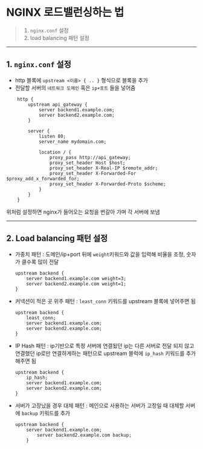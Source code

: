 # NGINX 로드밸런싱하는 법
>1. `nginx.conf` 설정
>2. load balancing 패턴 설정

---

## 1. `nginx.conf` 설정
- http 블록에 `upstream <이름> { .. }` 형식으로 블록을 추가
- 전달할 서버의 `네트워크 도메인` 혹은 `ip+포트` 들을 넣어줌  

```text
    http {
        upstream api_gateway {
            server backend1.example.com;
            server backend2.example.com;
        }

        server {
            listen 80;
            server_name mydomain.com;

            location / {
                proxy_pass http://api_gateway;
                proxy_set_header Host $host;
                proxy_set_header X-Real-IP $remote_addr;
                proxy_set_header X-Forwarded-For $proxy_add_x_forwarded_for;
                proxy_set_header X-Forwarded-Proto $scheme;
            }
        }
    }
```
위처럼 설정하면 nginx가 들어오는 요청을 번갈아 가며 각 서버에 보냄

---

## 2. Load balancing 패턴 설정
- 가중치 패턴 : 도메인/ip+port 뒤에 `weight`키워드와 값을 입력해 비율을 조정, 숫자가 클수록 많이 전달
  ```text
  upstream backend {
      server backend1.example.com weight=3;
      server backend2.example.com weight=1;
  }
  ```
- 커넥션이 적은 곳 위주 패턴  : `least_conn` 키워드를 upstream 블록에 넣어주면 됨

    ```text
    upstream backend {
        least_conn;
        server backend1.example.com;
        server backend2.example.com;
    }
    ```
- IP Hash 패턴 : ip기반으로 특정 서버에 연결됬던 ip는 다른 서버로 전달 되지 않고  
연결했던 ip로만 연결하게하는 패턴으로  upstream 블럭에 `ip_hash` 키워드를 추가해주면 됨 
    ```text
    upstream backend {
        ip_hash;
        server backend1.example.com;
        server backend2.example.com;
    }
    ```
- 서버가 고장났을 경우 대체 패턴 : 메인으로 사용하는 서버가 고장일 때 대체할 서버에 `backup` 키워드를 추가 
    ```text
    upstream backend {
        server backend1.example.com;
            server backend2.example.com backup;
        }
  ```